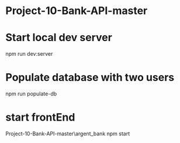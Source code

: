 # Project-10-Bank-API-master
 
# Start local dev server
npm run dev:server

# Populate database with two users
npm run populate-db

# start frontEnd
Project-10-Bank-API-master\argent_bank npm start

